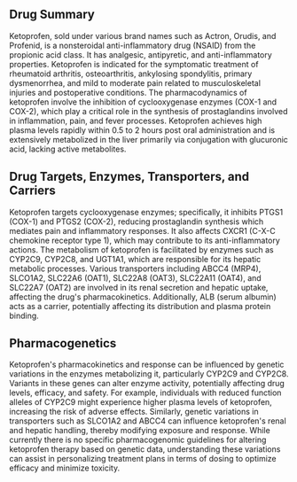 ## Drug Summary
Ketoprofen, sold under various brand names such as Actron, Orudis, and Profenid, is a nonsteroidal anti-inflammatory drug (NSAID) from the propionic acid class. It has analgesic, antipyretic, and anti-inflammatory properties. Ketoprofen is indicated for the symptomatic treatment of rheumatoid arthritis, osteoarthritis, ankylosing spondylitis, primary dysmenorrhea, and mild to moderate pain related to musculoskeletal injuries and postoperative conditions. The pharmacodynamics of ketoprofen involve the inhibition of cyclooxygenase enzymes (COX-1 and COX-2), which play a critical role in the synthesis of prostaglandins involved in inflammation, pain, and fever processes. Ketoprofen achieves high plasma levels rapidly within 0.5 to 2 hours post oral administration and is extensively metabolized in the liver primarily via conjugation with glucuronic acid, lacking active metabolites.

## Drug Targets, Enzymes, Transporters, and Carriers
Ketoprofen targets cyclooxygenase enzymes; specifically, it inhibits PTGS1 (COX-1) and PTGS2 (COX-2), reducing prostaglandin synthesis which mediates pain and inflammatory responses. It also affects CXCR1 (C-X-C chemokine receptor type 1), which may contribute to its anti-inflammatory actions. The metabolism of ketoprofen is facilitated by enzymes such as CYP2C9, CYP2C8, and UGT1A1, which are responsible for its hepatic metabolic processes. Various transporters including ABCC4 (MRP4), SLCO1A2, SLC22A6 (OAT1), SLC22A8 (OAT3), SLC22A11 (OAT4), and SLC22A7 (OAT2) are involved in its renal secretion and hepatic uptake, affecting the drug's pharmacokinetics. Additionally, ALB (serum albumin) acts as a carrier, potentially affecting its distribution and plasma protein binding.

## Pharmacogenetics
Ketoprofen's pharmacokinetics and response can be influenced by genetic variations in the enzymes metabolizing it, particularly CYP2C9 and CYP2C8. Variants in these genes can alter enzyme activity, potentially affecting drug levels, efficacy, and safety. For example, individuals with reduced function alleles of CYP2C9 might experience higher plasma levels of ketoprofen, increasing the risk of adverse effects. Similarly, genetic variations in transporters such as SLCO1A2 and ABCC4 can influence ketoprofen's renal and hepatic handling, thereby modifying exposure and response. While currently there is no specific pharmacogenomic guidelines for altering ketoprofen therapy based on genetic data, understanding these variations can assist in personalizing treatment plans in terms of dosing to optimize efficacy and minimize toxicity.